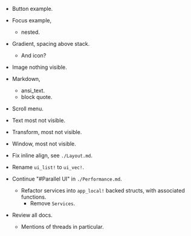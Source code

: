 * Button example.
* Focus example, 
    - nested.
* Gradient, spacing above stack.
    - And icon?
* Image nothing visible.
* Markdown,
    - ansi_text.
    - block quote.
* Scroll menu.
* Text most not visible.
* Transform, most not visible.
* Window, most not visible.

* Fix inline align, see `./Layout.md`. 

* Rename `ui_list!` to `ui_vec!`.

* Continue "#Parallel UI" in `./Performance.md`.
    - Refactor services into `app_local!` backed structs, with associated functions.
        - Remove `Services`.
* Review all docs.
    - Mentions of threads in particular.